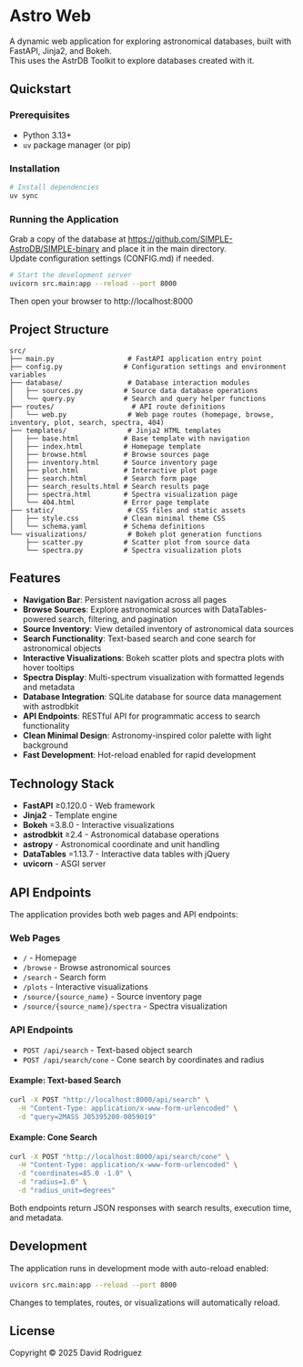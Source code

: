 # Astro Web

A dynamic web application for exploring astronomical databases, built with FastAPI, Jinja2, and Bokeh.   
This uses the AstrDB Toolkit to explore databases created with it.

## Quickstart

### Prerequisites

- Python 3.13+
- `uv` package manager (or pip)

### Installation

```bash
# Install dependencies
uv sync
```

### Running the Application

Grab a copy of the database at https://github.com/SIMPLE-AstroDB/SIMPLE-binary and place it in the main directory.   
Update configuration settings (CONFIG.md) if needed.

```bash
# Start the development server
uvicorn src.main:app --reload --port 8000
```

Then open your browser to http://localhost:8000

## Project Structure

```
src/
├── main.py                  # FastAPI application entry point
├── config.py               # Configuration settings and environment variables
├── database/                # Database interaction modules
│   ├── sources.py          # Source data database operations
│   └── query.py            # Search and query helper functions
├── routes/                   # API route definitions
│   └── web.py               # Web page routes (homepage, browse, inventory, plot, search, spectra, 404)
├── templates/               # Jinja2 HTML templates
│   ├── base.html           # Base template with navigation
│   ├── index.html          # Homepage template
│   ├── browse.html         # Browse sources page
│   ├── inventory.html      # Source inventory page
│   ├── plot.html           # Interactive plot page
│   ├── search.html         # Search form page
│   ├── search_results.html # Search results page
│   ├── spectra.html        # Spectra visualization page
│   └── 404.html            # Error page template
├── static/                  # CSS files and static assets
│   ├── style.css           # Clean minimal theme CSS
│   └── schema.yaml         # Schema definitions
└── visualizations/          # Bokeh plot generation functions
    ├── scatter.py          # Scatter plot from source data
    └── spectra.py          # Spectra visualization plots
```

## Features

- **Navigation Bar**: Persistent navigation across all pages
- **Browse Sources**: Explore astronomical sources with DataTables-powered search, filtering, and pagination
- **Source Inventory**: View detailed inventory of astronomical data sources
- **Search Functionality**: Text-based search and cone search for astronomical objects
- **Interactive Visualizations**: Bokeh scatter plots and spectra plots with hover tooltips
- **Spectra Display**: Multi-spectrum visualization with formatted legends and metadata
- **Database Integration**: SQLite database for source data management with astrodbkit
- **API Endpoints**: RESTful API for programmatic access to search functionality
- **Clean Minimal Design**: Astronomy-inspired color palette with light background
- **Fast Development**: Hot-reload enabled for rapid development

## Technology Stack

- **FastAPI** ≥0.120.0 - Web framework
- **Jinja2** - Template engine
- **Bokeh** =3.8.0 - Interactive visualizations
- **astrodbkit** ≥2.4 - Astronomical database operations
- **astropy** - Astronomical coordinate and unit handling
- **DataTables** =1.13.7 - Interactive data tables with jQuery
- **uvicorn** - ASGI server

## API Endpoints

The application provides both web pages and API endpoints:

### Web Pages
- `/` - Homepage
- `/browse` - Browse astronomical sources
- `/search` - Search form
- `/plots` - Interactive visualizations
- `/source/{source_name}` - Source inventory page
- `/source/{source_name}/spectra` - Spectra visualization

### API Endpoints
- `POST /api/search` - Text-based object search
- `POST /api/search/cone` - Cone search by coordinates and radius

#### Example: Text-based Search

```bash
curl -X POST "http://localhost:8000/api/search" \
  -H "Content-Type: application/x-www-form-urlencoded" \
  -d "query=2MASS J05395200-0059019"
```

#### Example: Cone Search

```bash
curl -X POST "http://localhost:8000/api/search/cone" \
  -H "Content-Type: application/x-www-form-urlencoded" \
  -d "coordinates=85.0 -1.0" \
  -d "radius=1.0" \
  -d "radius_unit=degrees"
```

Both endpoints return JSON responses with search results, execution time, and metadata.

## Development

The application runs in development mode with auto-reload enabled:

```bash
uvicorn src.main:app --reload --port 8000
```

Changes to templates, routes, or visualizations will automatically reload.

## License

Copyright © 2025 David Rodriguez
